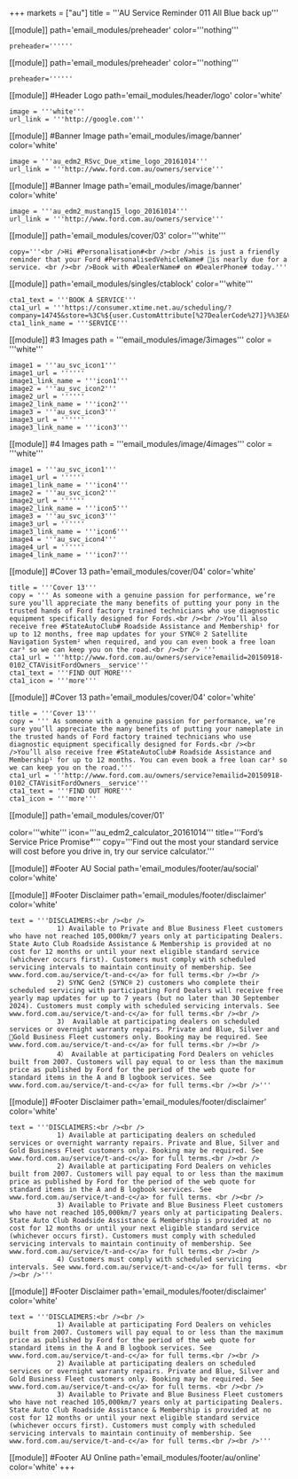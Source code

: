 +++
markets = ["au"]
title = '''AU Service Reminder 011 All Blue back up'''

[[module]]
path='email_modules/preheader'
color='''nothing'''

	preheader=''''''

[[module]]
path='email_modules/preheader'
color='''nothing'''

	preheader=''''''

[[module]] #Header Logo
path='email_modules/header/logo'
color='white'

	image = '''white'''
	url_link = '''http://google.com'''

[[module]] #Banner Image
path='email_modules/image/banner'
color='white'

	image = '''au_edm2_RSvc_Due_xtime_logo_20161014'''
	url_link = '''http://www.ford.com.au/owners/service'''

[[module]] #Banner Image
path='email_modules/image/banner'
color='white'

	image = '''au_edm2_mustang15_logo_20161014'''
	url_link = '''http://www.ford.com.au/owners/service'''

[[module]]
path='email_modules/cover/03'
color='''white'''

	copy='''<br />Hi #Personalisation#<br /><br />his is just a friendly reminder that your Ford #PersonalisedVehicleName# is nearly due for a service. <br /><br />Book with #DealerName# on #DealerPhone# today.'''

[[module]]
path='email_modules/singles/ctablock'
color='''white'''

	cta1_text = '''BOOK A SERVICE'''
	cta1_url = '''https://consumer.xtime.net.au/scheduling/?company=14745&store=%3C%${user.CustomAttribute[%27DealerCode%27]}%%3E&VIN=%3C%${user.CustomAttribute[%27Vin%27]}%%3E&provider=FORD_AU_THE_BLUE_HIVE&keyword=%3C%${user.CustomAttribute[%27CampaignID%27]}%%3E&dest=&extid=%3C%${user.CustomAttribute[%27CampaignID%27]}%%3E&extctxt=FORD_AU_THE_BLUE_HIVE&cfn=%3C%${user[%27FirstName%27]}%%3E&cln=%3C%${user[%27LastName%27]}%%3E&cpn=%3C%${user.CustomAttribute[%27Mobile_Phone%27]}%%3E&cem=%3C%${user[%27Email%27]}%%3E&button=blue'''
	cta1_link_name = '''SERVICE'''

[[module]] #3 Images
path = '''email_modules/image/3images'''
color = '''white'''

	image1 = '''au_svc_icon1'''
	image1_url = ''''''
	image1_link_name = '''icon1'''
	image2 = '''au_svc_icon2'''
	image2_url = ''''''
	image2_link_name = '''icon2'''
	image3 = '''au_svc_icon3'''
	image3_url = ''''''
	image3_link_name = '''icon3'''

[[module]] #4 Images
path = '''email_modules/image/4images'''
color = '''white'''

	image1 = '''au_svc_icon1'''
	image1_url = ''''''
	image1_link_name = '''icon4'''
	image2 = '''au_svc_icon2'''
	image2_url = ''''''
	image2_link_name = '''icon5'''
	image3 = '''au_svc_icon3'''
	image3_url = ''''''
	image3_link_name = '''icon6'''
	image4 = '''au_svc_icon4'''
	image4_url = ''''''
	image4_link_name = '''icon7'''

[[module]] #Cover 13
path='email_modules/cover/04'
color='white'

	title = '''Cover 13'''
	copy = ''' As someone with a genuine passion for performance, we’re sure you’ll appreciate the many benefits of putting your pony in the trusted hands of Ford factory trained technicians who use diagnostic equipment specifically designed for Fords.<br /><br />You’ll also receive free #StateAutoClub# Roadside Assistance and Membership¹ for up to 12 months, free map updates for your SYNC® 2 Satellite Navigation System² when required, and you can even book a free loan car³ so we can keep you on the road.<br /><br /> '''
	cta1_url = '''http://www.ford.com.au/owners/service?emailid=20150918-0102_CTAVisitFordOwners__service'''
	cta1_text = '''FIND OUT MORE'''
	cta1_icon = '''more'''


[[module]] #Cover 13
path='email_modules/cover/04'
color='white'

	title = '''Cover 13'''
	copy = ''' As someone with a genuine passion for performance, we’re sure you’ll appreciate the many benefits of putting your nameplate in the trusted hands of Ford factory trained technicians who use diagnostic equipment specifically designed for Fords.<br /><br />You’ll also receive free #StateAutoClub# Roadside Assistance and Membership¹ for up to 12 months. You can even book a free loan car³ so we can keep you on the road.'''
	cta1_url = '''http://www.ford.com.au/owners/service?emailid=20150918-0102_CTAVisitFordOwners__service'''
	cta1_text = '''FIND OUT MORE'''
	cta1_icon = '''more'''

[[module]]
path='email_modules/cover/01'

color='''white'''
icon='''au_edm2_calculator_20161014'''
title='''Ford’s Service Price Promise⁴'''
copy='''Find out the most your standard service will cost before you drive in, try our service calculator.'''

[[module]] #Footer AU Social
path='email_modules/footer/au/social'
color='white'

[[module]] #Footer Disclaimer
path='email_modules/footer/disclaimer'
color='white'

	text = '''DISCLAIMERS:<br /><br />
				1) Available to Private and Blue Business Fleet customers who have not reached 105,000km/7 years only at participating Dealers. State Auto Club Roadside Assistance & Membership is provided at no cost for 12 months or until your next eligible standard service (whichever occurs first). Customers must comply with scheduled servicing intervals to maintain continuity of membership. See www.ford.com.au/service/t-and-c</a> for full terms.<br /><br />
				2) SYNC Gen2 (SYNC® 2) customers who complete their scheduled servicing with participating Ford Dealers will receive free yearly map updates for up to 7 years (but no later than 30 September 2024). Customers must comply with scheduled servicing intervals. See www.ford.com.au/service/t-and-c</a> for full terms.<br /><br />
				3)	Available at participating dealers on scheduled services or overnight warranty repairs. Private and Blue, Silver and Gold Business Fleet customers only. Booking may be required. See www.ford.com.au/service/t-and-c</a> for full terms.<br /><br />
				4） Available at participating Ford Dealers on vehicles built from 2007. Customers will pay equal to or less than the maximum price as published by Ford for the period of the web quote for standard items in the A and B logbook services. See www.ford.com.au/service/t-and-c</a> for full terms.<br /><br />'''



[[module]] #Footer Disclaimer
path='email_modules/footer/disclaimer'
color='white'

	text = '''DISCLAIMERS:<br /><br />
				1) Available at participating dealers on scheduled services or overnight warranty repairs. Private and Blue, Silver and Gold Business Fleet customers only. Booking may be required. See www.ford.com.au/service/t-and-c</a> for full terms.<br /><br />
				2) Available at participating Ford Dealers on vehicles built from 2007. Customers will pay equal to or less than the maximum price as published by Ford for the period of the web quote for standard items in the A and B logbook services. See www.ford.com.au/service/t-and-c</a> for full terms. <br /><br />
				3) Available to Private and Blue Business Fleet customers who have not reached 105,000km/7 years only at participating Dealers. State Auto Club Roadside Assistance & Membership is provided at no cost for 12 months or until your next eligible standard service (whichever occurs first). Customers must comply with scheduled servicing intervals to maintain continuity of membership. See www.ford.com.au/service/t-and-c</a> for full terms.<br /><br />
				4) Customers must comply with scheduled servicing intervals. See www.ford.com.au/service/t-and-c</a> for full terms. <br /><br />'''


[[module]] #Footer Disclaimer
path='email_modules/footer/disclaimer'
color='white'

	text = '''DISCLAIMERS:<br /><br />
				1) Available at participating Ford Dealers on vehicles built from 2007. Customers will pay equal to or less than the maximum price as published by Ford for the period of the web quote for standard items in the A and B logbook services. See www.ford.com.au/service/t-and-c</a> for full terms.<br /><br />
				2) Available at participating dealers on scheduled services or overnight warranty repairs. Private and Blue, Silver and Gold Business Fleet customers only. Booking may be required. See www.ford.com.au/service/t-and-c</a> for full terms. <br /><br />
				3) Available to Private and Blue Business Fleet customers who have not reached 105,000km/7 years only at participating Dealers. State Auto Club Roadside Assistance & Membership is provided at no cost for 12 months or until your next eligible standard service (whichever occurs first). Customers must comply with scheduled servicing intervals to maintain continuity of membership. See www.ford.com.au/service/t-and-c</a> for full terms.<br /><br />'''


[[module]] #Footer AU Online
path='email_modules/footer/au/online'
color='white'
+++